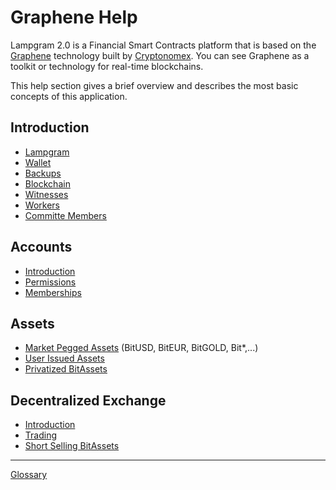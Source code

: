# Graphene Help

Lampgram 2.0 is a Financial Smart Contracts platform that is based on the
[Graphene](https://github.com/cryptonomex/graphene) technology built by
[Cryptonomex](http://cryptonomex.com). You can see Graphene as a toolkit or
technology for real-time blockchains.

This help section gives a brief overview and describes the most basic concepts
of this application.

## Introduction 
 * [Lampgram](introduction/bitshares.md)
 * [Wallet](introduction/wallets.md)
 * [Backups](introduction/backups.md)
 * [Blockchain](introduction/blockchain.md)
 * [Witnesses](introduction/witness.md)
 * [Workers](introduction/workers.md)
 * [Committe Members](introduction/committee.md)

## Accounts
 * [Introduction](accounts/general.md)
 * [Permissions](accounts/permissions.md)
 * [Memberships](accounts/membership.md)

## Assets
 * [Market Pegged Assets](assets/mpa.md) (BitUSD, BitEUR, BitGOLD, Bit\*,...)
 * [User Issued Assets](assets/uia.md)
 * [Privatized BitAssets](assets/privbitassets.md)

## Decentralized Exchange
 * [Introduction](dex/introduction.md)
 * [Trading](dex/trading.md)
 * [Short Selling BitAssets](dex/shorting.md)

----------
[Glossary](glossary.md)
